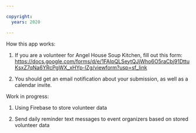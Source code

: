 ```yaml
---

copyright:
  years: 2020

---
```


How this app works:

1. If you are a volunteer for Angel House Soup Kitchen, fill out this form: 
https://docs.google.com/forms/d/e/1FAIpQLSeytQJjWho6O5raCbj91DttuKsxZ7qNa6YRcPgWX_xHYp-lZg/viewform?usp=sf_link

2. You should get an email notification about your submission, as well as a calendar invite.

Work in progress:

1. Using Firebase to store volunteer data

2. Send daily reminder text messages to event organizers based on stored volunteer data
